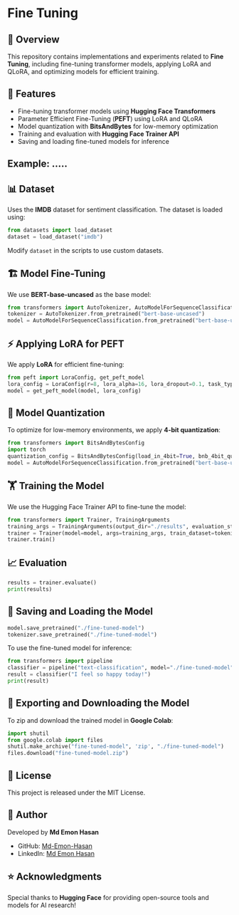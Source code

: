 # Fine Tuning

## 📌 Overview
This repository contains implementations and experiments related to **Fine Tuning**, including fine-tuning transformer models, applying LoRA and QLoRA, and optimizing models for efficient training.

## 🚀 Features
- Fine-tuning transformer models using **Hugging Face Transformers**
- Parameter Efficient Fine-Tuning (**PEFT**) using LoRA and QLoRA
- Model quantization with **BitsAndBytes** for low-memory optimization
- Training and evaluation with **Hugging Face Trainer API**
- Saving and loading fine-tuned models for inference

## Example: .....

## 📊 Dataset
Uses the **IMDB** dataset for sentiment classification. The dataset is loaded using:
```python
from datasets import load_dataset
dataset = load_dataset("imdb")
```
Modify `dataset` in the scripts to use custom datasets.

## 🏗 Model Fine-Tuning
We use **BERT-base-uncased** as the base model:
```python
from transformers import AutoTokenizer, AutoModelForSequenceClassification
tokenizer = AutoTokenizer.from_pretrained("bert-base-uncased")
model = AutoModelForSequenceClassification.from_pretrained("bert-base-uncased", num_labels=2)
```

## ⚡ Applying LoRA for PEFT
We apply **LoRA** for efficient fine-tuning:
```python
from peft import LoraConfig, get_peft_model
lora_config = LoraConfig(r=8, lora_alpha=16, lora_dropout=0.1, task_type="SEQ_CLS")
model = get_peft_model(model, lora_config)
```

## 🔧 Model Quantization
To optimize for low-memory environments, we apply **4-bit quantization**:
```python
from transformers import BitsAndBytesConfig
import torch
quantization_config = BitsAndBytesConfig(load_in_4bit=True, bnb_4bit_quant_type="nf4", bnb_4bit_compute_dtype=torch.bfloat16)
model = AutoModelForSequenceClassification.from_pretrained("bert-base-uncased", quantization_config=quantization_config, num_labels=2)
```

## 🏋️ Training the Model
We use the Hugging Face Trainer API to fine-tune the model:
```python
from transformers import Trainer, TrainingArguments
training_args = TrainingArguments(output_dir="./results", evaluation_strategy="epoch", learning_rate=2e-5, per_device_train_batch_size=8, num_train_epochs=1)
trainer = Trainer(model=model, args=training_args, train_dataset=tokenized_dataset["train"], eval_dataset=tokenized_dataset["test"], tokenizer=tokenizer)
trainer.train()
```

## 📈 Evaluation
```python
results = trainer.evaluate()
print(results)
```

## 💾 Saving and Loading the Model
```python
model.save_pretrained("./fine-tuned-model")
tokenizer.save_pretrained("./fine-tuned-model")
```
To use the fine-tuned model for inference:
```python
from transformers import pipeline
classifier = pipeline("text-classification", model="./fine-tuned-model", tokenizer=tokenizer)
result = classifier("I feel so happy today!")
print(result)
```

## 🔽 Exporting and Downloading the Model
To zip and download the trained model in **Google Colab**:
```python
import shutil
from google.colab import files
shutil.make_archive("fine-tuned-model", 'zip', "./fine-tuned-model")
files.download("fine-tuned-model.zip")
```

## 📜 License
This project is released under the MIT License.

## 📝 Author
Developed by **Md Emon Hasan**
- GitHub: [Md-Emon-Hasan](https://github.com/Md-Emon-Hasan)
- LinkedIn: [Md Emon Hasan](https://www.linkedin.com/in/md-emon-hasan)

## ⭐ Acknowledgments
Special thanks to **Hugging Face** for providing open-source tools and models for AI research!
